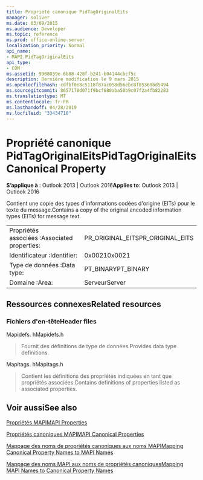 ```yaml
---
title: Propriété canonique PidTagOriginalEits
manager: soliver
ms.date: 03/09/2015
ms.audience: Developer
ms.topic: reference
ms.prod: office-online-server
localization_priority: Normal
api_name:
- MAPI.PidTagOriginalEits
api_type:
- COM
ms.assetid: 9908039e-6b88-428f-b241-b04144cbcf5c
description: Dernière modification le 9 mars 2015
ms.openlocfilehash: cdfbf0e8c5118f87ac058d56ebc8f85369bd5494
ms.sourcegitcommit: 8657170d071f9bcf680aba50b9c07f2a4fb82283
ms.translationtype: MT
ms.contentlocale: fr-FR
ms.lasthandoff: 04/28/2019
ms.locfileid: "33434710"
---
```

# <a name="pidtagoriginaleits-canonical-property"></a><span data-ttu-id="5c7d6-103">Propriété canonique PidTagOriginalEits</span><span class="sxs-lookup"><span data-stu-id="5c7d6-103">PidTagOriginalEits Canonical Property</span></span>

  
  
<span data-ttu-id="5c7d6-104">**S’applique à** : Outlook 2013 | Outlook 2016</span><span class="sxs-lookup"><span data-stu-id="5c7d6-104">**Applies to**: Outlook 2013 | Outlook 2016</span></span> 
  
<span data-ttu-id="5c7d6-105">Contient une copie des types d'informations codées d'origine (EITs) pour le texte du message.</span><span class="sxs-lookup"><span data-stu-id="5c7d6-105">Contains a copy of the original encoded information types (EITs) for message text.</span></span>
  
|||
|:-----|:-----|
|<span data-ttu-id="5c7d6-106">Propriétés associées :</span><span class="sxs-lookup"><span data-stu-id="5c7d6-106">Associated properties:</span></span>  <br/> |<span data-ttu-id="5c7d6-107">PR_ORIGINAL_EITS</span><span class="sxs-lookup"><span data-stu-id="5c7d6-107">PR_ORIGINAL_EITS</span></span>  <br/> |
|<span data-ttu-id="5c7d6-108">Identificateur :</span><span class="sxs-lookup"><span data-stu-id="5c7d6-108">Identifier:</span></span>  <br/> |<span data-ttu-id="5c7d6-109">0x0021</span><span class="sxs-lookup"><span data-stu-id="5c7d6-109">0x0021</span></span>  <br/> |
|<span data-ttu-id="5c7d6-110">Type de données :</span><span class="sxs-lookup"><span data-stu-id="5c7d6-110">Data type:</span></span>  <br/> |<span data-ttu-id="5c7d6-111">PT_BINARY</span><span class="sxs-lookup"><span data-stu-id="5c7d6-111">PT_BINARY</span></span>  <br/> |
|<span data-ttu-id="5c7d6-112">Domaine :</span><span class="sxs-lookup"><span data-stu-id="5c7d6-112">Area:</span></span>  <br/> |<span data-ttu-id="5c7d6-113">Serveur</span><span class="sxs-lookup"><span data-stu-id="5c7d6-113">Server</span></span>  <br/> |
   
## <a name="related-resources"></a><span data-ttu-id="5c7d6-114">Ressources connexes</span><span class="sxs-lookup"><span data-stu-id="5c7d6-114">Related resources</span></span>

### <a name="header-files"></a><span data-ttu-id="5c7d6-115">Fichiers d'en-tête</span><span class="sxs-lookup"><span data-stu-id="5c7d6-115">Header files</span></span>

<span data-ttu-id="5c7d6-116">Mapidefs. h</span><span class="sxs-lookup"><span data-stu-id="5c7d6-116">Mapidefs.h</span></span>
  
> <span data-ttu-id="5c7d6-117">Fournit des définitions de type de données.</span><span class="sxs-lookup"><span data-stu-id="5c7d6-117">Provides data type definitions.</span></span>
    
<span data-ttu-id="5c7d6-118">Mapitags. h</span><span class="sxs-lookup"><span data-stu-id="5c7d6-118">Mapitags.h</span></span>
  
> <span data-ttu-id="5c7d6-119">Contient les définitions des propriétés indiquées en tant que propriétés associées.</span><span class="sxs-lookup"><span data-stu-id="5c7d6-119">Contains definitions of properties listed as associated properties.</span></span>
    
## <a name="see-also"></a><span data-ttu-id="5c7d6-120">Voir aussi</span><span class="sxs-lookup"><span data-stu-id="5c7d6-120">See also</span></span>



[<span data-ttu-id="5c7d6-121">Propriétés MAPI</span><span class="sxs-lookup"><span data-stu-id="5c7d6-121">MAPI Properties</span></span>](mapi-properties.md)
  
[<span data-ttu-id="5c7d6-122">Propriétés canoniques MAPI</span><span class="sxs-lookup"><span data-stu-id="5c7d6-122">MAPI Canonical Properties</span></span>](mapi-canonical-properties.md)
  
[<span data-ttu-id="5c7d6-123">Mappage des noms de propriétés canoniques aux noms MAPI</span><span class="sxs-lookup"><span data-stu-id="5c7d6-123">Mapping Canonical Property Names to MAPI Names</span></span>](mapping-canonical-property-names-to-mapi-names.md)
  
[<span data-ttu-id="5c7d6-124">Mappage des noms MAPI aux noms de propriétés canoniques</span><span class="sxs-lookup"><span data-stu-id="5c7d6-124">Mapping MAPI Names to Canonical Property Names</span></span>](mapping-mapi-names-to-canonical-property-names.md)

